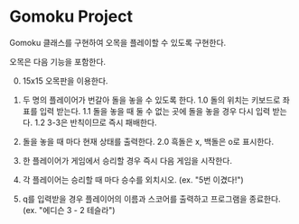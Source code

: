 # Gomoku Project

Gomoku 클래스를 구현하여 오목을 플레이할 수 있도록 구현한다.

 오목은 다음 기능을 포함한다.

 0. 15x15 오목판을 이용한다.

 1. 두 명의 플레이어가 번갈아 돌을 놓을 수 있도록 한다.
   1.0 돌의 위치는 키보드로 좌표를 입력 받는다.
   1.1 돌을 놓을 때 둘 수 없는 곳에 돌을 놓을 경우 다시 입력 받는다.
   1.2 3-3은 반칙이므로 즉시 패배한다.

 2. 돌을 놓을 때 마다 현재 상태를 출력한다.
   2.0 흑돌은 x, 백돌은 o로 표시한다.

 3. 한 플레이어가 게임에서 승리할 경우 즉시 다음 게임을 시작한다.

 4. 각 플레이어는 승리할 때 마다 승수를 외치시오. (ex. "5번 이겼다!")

 5. q를 입력받을 경우 플레이어의 이름과 스코어를 출력하고 프로그램을 종료한다.
    (ex. "에디슨 3 - 2 테슬라")


